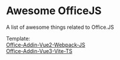 # Awesome OfficeJS
A list of awesome things related to Office.JS

Template:  
[Office-Addin-Vue2-Webpack-JS](https://github.com/BuWH/Office-Addin-Vue2-Webpack-JS)  
[Office-Addin-Vue3-Vite-TS](https://github.com/sigmarising/Office-Addin-Vue3-Vite-TS)
